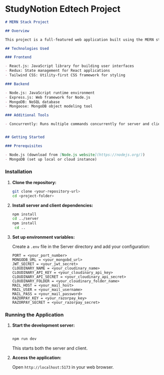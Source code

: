 # StudyNotion Edtech Project

```markdown
# MERN Stack Project

## Overview

This project is a full-featured web application built using the MERN stack (MongoDB, Express, React, Node.js). It offers a secure and responsive platform for user authentication and profile management.

## Technologies Used

### Frontend

- React.js: JavaScript library for building user interfaces
- Redux: State management for React applications
- Tailwind CSS: Utility-first CSS framework for styling

### Backend

- Node.js: JavaScript runtime environment
- Express.js: Web framework for Node.js
- MongoDB: NoSQL database
- Mongoose: MongoDB object modeling tool

### Additional Tools

- Concurrently: Runs multiple commands concurrently for server and client


## Getting Started

### Prerequisites

- Node.js (download from [Node.js website](https://nodejs.org/))
- MongoDB (set up local or cloud instance)
```
### Installation

1. **Clone the repository:**

   ```bash
   git clone <your-repository-url>
   cd <project-folder>
   ```

2. **Install server and client dependencies:**

   ```bash
   npm install
   cd ../server
   npm install
    cd ..
   ```

3. **Set up environment variables:**

   Create a `.env` file in the Server directory and add your configuration:

   ```env
   PORT = <your_port_number>
   MONGODB_URL = <your_mongobd_url>
   JWT_SECRET = <your_jwt_secret>
   CLOUDINARY_NAME = <your_cloudinary_name>
   CLOUDINARY_API_KEY = <your_cloudinary_api_key>
   CLOUDINARY_API_SECRET = <your_cloudinary_api_secret>
   CLOUDINARY_FOLDER = <your_cloudinary_folder_name>
   MAIL_HOST = <your_mail_host>
   MAIL_USER = <your_mail_username>
   MAIL_PASS = <your_mail_password>
   RAZORPAY_KEY = <your_razorpay_key>
   RAZORPAY_SECRET = <your_razorpay_secret>

   ```

### Running the Application

1. **Start the development server:**

   ```bash
  
   npm run dev
   ```

   This starts both the server and client.

2. **Access the application:**

   Open `http://localhost:5173` in your web browser.

